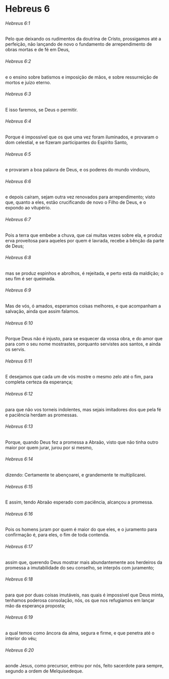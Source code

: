 # Hebreus 6

###### Hebreus 6:1

Pelo que deixando os rudimentos da doutrina de Cristo, prossigamos até a perfeição, não lançando de novo o fundamento de arrependimento de obras mortas e de fé em Deus,

###### Hebreus 6:2

e o ensino sobre batismos e imposição de mãos, e sobre ressurreição de mortos e juízo eterno.

###### Hebreus 6:3

E isso faremos, se Deus o permitir.

###### Hebreus 6:4

Porque é impossível que os que uma vez foram iluminados, e provaram o dom celestial, e se fizeram participantes do Espírito Santo,

###### Hebreus 6:5

e provaram a boa palavra de Deus, e os poderes do mundo vindouro,

###### Hebreus 6:6

e depois caíram, sejam outra vez renovados para arrependimento; visto que, quanto a eles, estão crucificando de novo o Filho de Deus, e o expondo ao vitupério.

###### Hebreus 6:7

Pois a terra que embebe a chuva, que cai muitas vezes sobre ela, e produz erva proveitosa para aqueles por quem é lavrada, recebe a bênção da parte de Deus;

###### Hebreus 6:8

mas se produz espinhos e abrolhos, é rejeitada, e perto está da maldição; o seu fim é ser queimada.

###### Hebreus 6:9

Mas de vós, ó amados, esperamos coisas melhores, e que acompanham a salvação, ainda que assim falamos.

###### Hebreus 6:10

Porque Deus não é injusto, para se esquecer da vossa obra, e do amor que para com o seu nome mostrastes, porquanto servistes aos santos, e ainda os servis.

###### Hebreus 6:11

E desejamos que cada um de vós mostre o mesmo zelo até o fim, para completa certeza da esperança;

###### Hebreus 6:12

para que não vos torneis indolentes, mas sejais imitadores dos que pela fé e paciência herdam as promessas.

###### Hebreus 6:13

Porque, quando Deus fez a promessa a Abraão, visto que não tinha outro maior por quem jurar, jurou por si mesmo,

###### Hebreus 6:14

dizendo: Certamente te abençoarei, e grandemente te multiplicarei.

###### Hebreus 6:15

E assim, tendo Abraão esperado com paciência, alcançou a promessa.

###### Hebreus 6:16

Pois os homens juram por quem é maior do que eles, e o juramento para confirmação é, para eles, o fim de toda contenda.

###### Hebreus 6:17

assim que, querendo Deus mostrar mais abundantemente aos herdeiros da promessa a imutabilidade do seu conselho, se interpôs com juramento;

###### Hebreus 6:18

para que por duas coisas imutáveis, nas quais é impossivel que Deus minta, tenhamos poderosa consolação, nós, os que nos refugiamos em lançar mão da esperança proposta;

###### Hebreus 6:19

a qual temos como âncora da alma, segura e firme, e que penetra até o interior do véu;

###### Hebreus 6:20

aonde Jesus, como precursor, entrou por nós, feito sacerdote para sempre, segundo a ordem de Melquisedeque.

